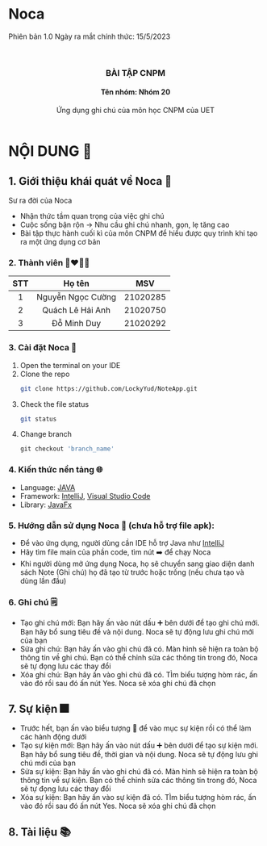# Noca<div id="center" align="center">
Phiên bản 1.0
Ngày ra mắt chính thức: 15/5/2023

<br />
  <h3 align="center">BÀI TẬP CNPM</h3>
  <h4 align="center">Tên nhóm: Nhóm 20</h4>

  <p align="center">
    Ứng dụng ghi chú của môn học CNPM của UET
    <br />
    <br />
  </p>
</div>

<!-- NỘI DUNG -->
# NỘI DUNG :round_pushpin:
## 1. Giới thiệu khái quát về Noca :bricks:
Sư ra đời của Noca
- Nhận thức tầm quan trọng của việc ghi chú
- Cuộc sống bận rộn -> Nhu cầu ghi chú nhanh, gọn, lẹ tăng cao
- Bài tập thực hành cuối kì của môn CNPM để hiểu được quy trình khi tạo ra một ứng dụng cơ bản

### 2. Thành viên :couplekiss_man_man:

| STT |         Họ tên          |    MSV   |
| :---: | :-------------------: |:--------:|      
|   1   |   Nguyễn Ngọc Cường   | 21020285 |
|   2   |   Quách Lê Hải Anh    | 21020750 |
|   3   |   Đỗ Minh Duy         | 21020292 |

### 3. Cài đặt Noca :dart:

1. Open the terminal on your IDE
2. Clone the repo
   ```sh
   git clone https://github.com/LockyYud/NoteApp.git
   ```
3. Check the file status
   ```sh
   git status
   ```
4. Change branch
   ```js
   git checkout 'branch_name'
   ```

### 4. Kiến thức nền tảng :globe_with_meridians:
- Language: [JAVA](https://www.java.com/en/)
- Framework: [IntelliJ](https://www.jetbrains.com/idea/), [Visual Studio Code](https://code.visualstudio.com)
- Library: [JavaFx](https://openjfx.io)

### 5. Hướng dẫn sử dụng Noca 📓 (chưa hỗ trợ file apk):
- Để vào ứng dụng, người dùng cần IDE hỗ trợ Java như [IntelliJ](https://www.jetbrains.com/idea/)
- Hãy tìm file main của phần code, tìm nút ➡️ để chạy Noca
- Khi người dùng mở ứng dụng Noca, họ sẽ chuyển sang giao diện danh sách Note (Ghi chú) họ đã tạo từ trước hoặc trống (nếu chưa tạo và dùng lần đầu)

### 6. Ghi chú 🗒️
- Tạo ghi chú mới: Bạn hãy ấn vào nút dấu ➕ bên dưới để tạo ghi chú mới. Bạn hãy bổ sung tiêu đề và nội dung. Noca sẽ tự động lưu ghi chú mới của bạn
- Sửa ghi chú: Bạn hãy ấn vào ghi chú đã có. Màn hình sẽ hiện ra toàn bộ thông tin về ghi chú. Bạn có thể chỉnh sửa các thông tin trong đó, Noca sẽ tự đọng lưu các thay đổi
- Xóa ghi chú: Bạn hãy ấn vào ghi chú đã có. TÌm biểu tượng hòm rác, ấn vào đó rồi sau đó ấn nút Yes. Noca sẽ xóa ghi chú đã chọn

## 7. Sự kiện 🎆
- Trước hết, bạn ấn vào biểu tượng 📆 để vào mục sự kiện rồi có thể làm các hành động dưới
- Tạo sự kiện mới: Bạn hãy ấn vào nút dấu ➕ bên dưới để tạo sự kiện mới. Bạn hãy bổ sung tiêu đề, thời gian và nội dung. Noca sẽ tự động lưu ghi chú mới của bạn
- Sửa sự kiện: Bạn hãy ấn vào ghi chú đã có. Màn hình sẽ hiện ra toàn bộ thông tin về sự kiện. Bạn có thể chỉnh sửa các thông tin trong đó, Noca sẽ tự đọng lưu các thay đổi
- Xóa sự kiện: Bạn hãy ấn vào sự kiện đã có. TÌm biểu tượng hòm rác, ấn vào đó rồi sau đó ấn nút Yes. Noca sẽ xóa ghi chú đã chọn

## 8. Tài liệu 📚